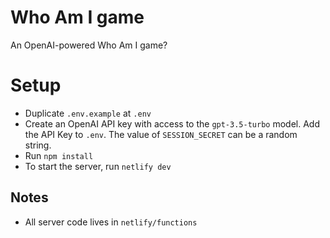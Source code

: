 # Who Am I game
An OpenAI-powered Who Am I game?

# Setup 
* Duplicate `.env.example` at `.env`
* Create an OpenAI API key with access to the `gpt-3.5-turbo` model. Add the API Key to `.env`. The value of `SESSION_SECRET` can be a random string.
* Run `npm install`
* To start the server, run `netlify dev`

## Notes
* All server code lives in `netlify/functions`
